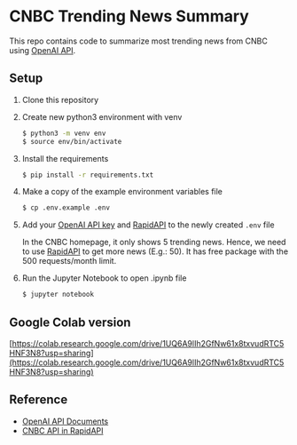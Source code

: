 # CNBC Trending News Summary

This repo contains code to summarize most trending news from CNBC using [OpenAI API](https://platform.openai.com/docs/overview).

## Setup

1. Clone this repository

2. Create new python3 environment with venv
    ```bash
    $ python3 -m venv env
    $ source env/bin/activate
    ```

3. Install the requirements
   ```bash
   $ pip install -r requirements.txt
   ```

4. Make a copy of the example environment variables file
   ```bash
   $ cp .env.example .env
   ```
6. Add your [OpenAI API key](https://platform.openai.com/docs/overview) and [RapidAPI](https://rapidapi.com/hub) to the newly created `.env` file

    In the CNBC homepage, it only shows 5 trending news. Hence, we need to use [RapidAPI](https://rapidapi.com/apidojo/api/cnbc/playground/apiendpoint_a089df49-b8d4-4e1e-ba8e-e52e26199d51) to get more news (E.g.: 50). It has free package with the 500 requests/month limit.

7. Run the Jupyter Notebook to open .ipynb file

   ```bash
   $ jupyter notebook
   ```

## Google Colab version
[https://colab.research.google.com/drive/1UQ6A9lIh2GfNw61x8txvudRTC5HNF3N8?usp=sharing](https://colab.research.google.com/drive/1UQ6A9lIh2GfNw61x8txvudRTC5HNF3N8?usp=sharing)

## Reference

* [OpenAI API Documents](https://platform.openai.com/docs/overview)
* [CNBC API in RapidAPI](https://beta.openai.com/examples)